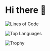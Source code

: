 # Hi there 👋

![Lines of Code](https://birdhouses-vert.vercel.app/api?username=birdhouses&show_icons=true&theme=radical&count_private=true&include_all_commits=true&line_height=27)

![Top Languages](https://birdhouses-vert.vercel.app/api/top-langs/?username=birdhouses&layout=compact&theme=radical&count_private=true&hide=jupyter%20notebook)

![Trophy](https://github-profile-trophy.vercel.app/?username=birdhouses)
